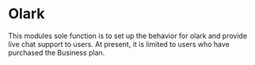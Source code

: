Olark
=========

This modules sole function is to set up the behavior for olark and provide live chat support to users. At present, it is limited to users who have purchased the Business plan.

